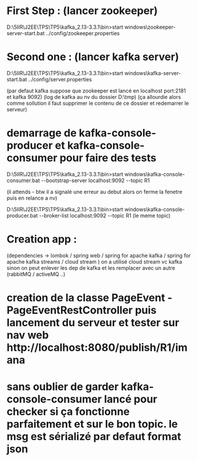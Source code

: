 # First Step : (lancer zookeeper)
D:\5IIR\J2EE\TPS\TP5\kafka_2.13-3.3.1\bin>start windows\zookeeper-server-start.bat ../config/zookeeper.properties

# Second one : (lancer kafka server)
D:\5IIR\J2EE\TPS\TP5\kafka_2.13-3.3.1\bin>start windows\kafka-server-start.bat ../config/server.properties

(par defaut kafka suppose que zookeeper est lancé en localhost port:2181 et kafka 9092)
(log de kafka au nv du dossier D:\tmp)
(ça allourdie alors comme sollution il faut supprimer le contenu de ce dossier et redemarrer le serveur)

# demarrage de kafka-console-producer et kafka-console-consumer pour faire des tests
D:\5IIR\J2EE\TPS\TP5\kafka_2.13-3.3.1\bin>start windows\kafka-console-consumer.bat --bootstrap-server localhost:9092 --topic R1

(il attends - btw il a signalé une erreur au debut alors on ferme la fenetre puis en relance a nv)

D:\5IIR\J2EE\TPS\TP5\kafka_2.13-3.3.1\bin>start windows\kafka-console-producer.bat --broker-list localhost:9092 --topic R1
(le meme topic)

# Creation app :
(dependencies -> lombok / spring web / spring for apache kafka / spring for apache kafka streams / cloud stream )
on a utilisé cloud stream vc kafka sinon on peut enlever les dep de kafka et les remplacer avec un autre (rabbitMQ / activeMQ ..)

# creation de la classe PageEvent - PageEventRestController puis lancement du serveur et tester sur nav web http://localhost:8080/publish/R1/imana
# sans oublier de garder kafka-console-consumer lancé pour checker si ça fonctionne parfaitement et sur le bon topic. le msg est sérializé par defaut format json